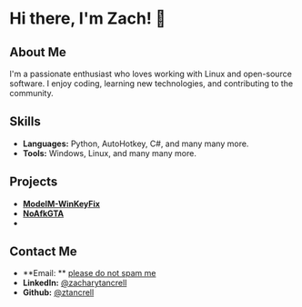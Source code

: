 # Hi there, I'm Zach! 👋

## About Me
I'm a passionate enthusiast who loves working with Linux and open-source software. I enjoy coding, learning new technologies, and contributing to the community.

## Skills
- **Languages:** Python, AutoHotkey, C#, and many many more.
- **Tools:** Windows, Linux, and many many more.

## Projects
- [**ModelM-WinKeyFix**](https://github.com/ztancrell/ModelM-WinKeyFix)
- [**NoAfkGTA**](https://github.com/ztancrell/NoAfkGTA)
- 

## Contact Me
- **Email: ** [please do not spam me](zach.tancrell@protonmail.com)
- **LinkedIn:** [@zacharytancrell](https://www.linkedin.com/in/zacharytancrell/)
- **Github:** [@ztancrell](https://www.github.com/ztancrell)
